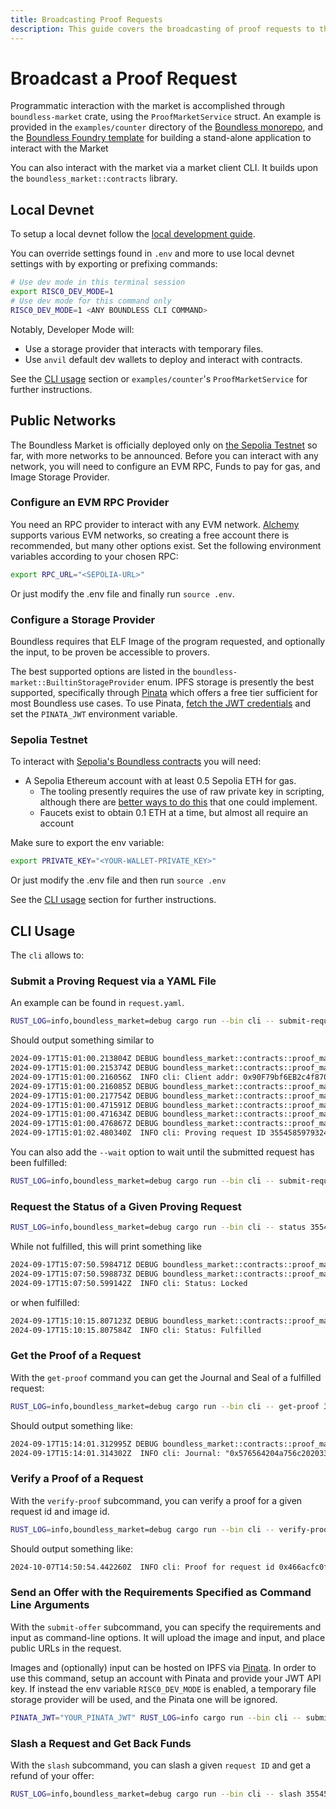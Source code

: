 ```yaml
---
title: Broadcasting Proof Requests
description: This guide covers the broadcasting of proof requests to the Boundless Market.
---
```


# Broadcast a Proof Request

Programmatic interaction with the market is accomplished through `boundless-market` crate, using the `ProofMarketService` struct.
An example is provided in the `examples/counter` directory of the [Boundless monorepo][boundless-repo], and the [Boundless Foundry template][boundless-foundry-template-repo] for building a stand-alone application to interact with the Market

You can also interact with the market via a market client CLI.
It builds upon the `boundless_market::contracts` library.

## Local Devnet

To setup a local devnet follow the [local development guide][local-development].

You can override settings found in `.env` and more to use local devnet settings with by exporting or prefixing commands:

```sh [Terminal]
# Use dev mode in this terminal session
export RISC0_DEV_MODE=1
# Use dev mode for this command only
RISC0_DEV_MODE=1 <ANY BOUNDLESS CLI COMMAND>
```

Notably, Developer Mode will:

- Use a storage provider that interacts with temporary files.
- Use `anvil` default dev wallets to deploy and interact with contracts.

See the [CLI usage](#cli-usage) section or `examples/counter`'s `ProofMarketService` for further instructions.

## Public Networks

The Boundless Market is officially deployed only on [the Sepolia Testnet][id-deployments-sepolia-testnet] so far, with more networks to be announced.
Before you can interact with any network, you will need to configure an EVM RPC, Funds to pay for gas, and Image Storage Provider.

### Configure an EVM RPC Provider

You need an RPC provider to interact with any EVM network. [Alchemy](https://www.alchemy.com) supports various EVM networks, so creating a free account there is recommended, but many other options exist. Set the following environment variables according to your chosen RPC:

```sh [Terminal]
export RPC_URL="<SEPOLIA-URL>"
```

Or just modify the .env file and finally run `source .env`.

### Configure a Storage Provider

Boundless requires that ELF Image of the program requested, and optionally the input, to be proven be accessible to provers.

<!-- TODO: link to rustdocs and document how one might create a storage provider (perhaps via a DA?) -->

The best supported options are listed in the `boundless-market::BuiltinStorageProvider` enum.
IPFS storage is presently the best supported, specifically through [Pinata](https://www.pinata.cloud) which offers a free tier sufficient for most Boundless use cases.
To use Pinata, [fetch the JWT credentials](https://docs.pinata.cloud/account-management/api-keys) and set the `PINATA_JWT` environment variable.

### Sepolia Testnet

To interact with [Sepolia's Boundless contracts][id-deployments-sepolia-testnet] you will need:

- A Sepolia Ethereum account with at least 0.5 Sepolia ETH for gas.
  - The tooling presently requires the use of raw private key in scripting, although there are [better ways to do this](https://book.getfoundry.sh/tutorials/best-practices#private-key-management) that one could implement.
  <!-- TODO: need better ways to get funds for Boundless users! faucets are a HUGE pain, considering the round trip gas costs! -->
  - Faucets exist to obtain 0.1 ETH at a time, but almost all require an account

Make sure to export the env variable:

```sh [Terminal]
export PRIVATE_KEY="<YOUR-WALLET-PRIVATE_KEY>"
```

Or just modify the .env file and then run `source .env`

See the [CLI usage](#cli-usage) section for further instructions.

## CLI Usage

The `cli` allows to:

### Submit a Proving Request via a YAML File

An example can be found in `request.yaml`.

```sh [Terminal]
RUST_LOG=info,boundless_market=debug cargo run --bin cli -- submit-request request.yaml
```

Should output something similar to

```txt [Terminal]
2024-09-17T15:01:00.213804Z DEBUG boundless_market::contracts::proof_market: Calling requestIsFulfilled(3554585979324098154284013313896898623039163403618679259140)
2024-09-17T15:01:00.215374Z DEBUG boundless_market::contracts::proof_market: Calling requestIsLocked(3554585979324098154284013313896898623039163403618679259140)
2024-09-17T15:01:00.216056Z  INFO cli: Client addr: 0x90F79bf6EB2c4f870365E785982E1f101E93b906
2024-09-17T15:01:00.216085Z DEBUG boundless_market::contracts::proof_market: Calling deposit() value: 2000000000000000
2024-09-17T15:01:00.217754Z DEBUG boundless_market::contracts::proof_market: Broadcasting deposit tx 0x001cb8e549af5e7617c9c1eb465d81db3054870c0f197f6e860710f68b8bff91
2024-09-17T15:01:00.471591Z DEBUG boundless_market::contracts::proof_market: Submitted deposit 0x001c…ff91
2024-09-17T15:01:00.471634Z DEBUG boundless_market::contracts::proof_market: Calling submitRequest(ProvingRequest { id: 3554585979324098154284013313896898623039163403618679259140, requirements: Requirements { imageId: 0x257569e11f856439ec3c1e0fe6486fb9af90b1da7324d577f65dd0d45ec12c7d, predicate: Predicate { predicateType: PrefixMatch, data: 0x57656420 } }, imageUrl: "https://dweb.link/ipfs/QmTx3vDKicYG5RxzMxrZEiCQJqhpgYNrSFABdVz9ri2m5P", input: Input { inputType: Inline, data: 0x1d000000570000006500000064000000200000004a000000750000006c0000002000000020000000330000002000000031000000340000003a00000033000000370000003a00000031000000320000002000000050000000440000005400000020000000320000003000000032000000340000000a000000 }, offer: Offer { minPrice: 100000000000000, maxPrice: 2000000000000000, biddingStart: 619, rampUpPeriod: 1000, timeout: 2000, lockinStake: 100000000000000 } })
2024-09-17T15:01:00.476867Z DEBUG boundless_market::contracts::proof_market: Broadcasting tx 0xd25d00d87fc57c8c5da47236dd6980fb250ae748f2e38e33f7c17cd3cb968b7e
2024-09-17T15:01:02.480340Z  INFO cli: Proving request ID 3554585979324098154284013313896898623039163403618679259140, bidding start at block number 619
```

You can also add the `--wait` option to wait until the submitted request has been fulfilled:

```sh [Terminal]
RUST_LOG=info,boundless_market=debug cargo run --bin cli -- submit-request request.yaml --wait
```

### Request the Status of a Given Proving Request

```sh [Terminal]
RUST_LOG=info,boundless_market=debug cargo run --bin cli -- status 3554585979324098154284013313896898623039163403618679259143
```

While not fulfilled, this will print something like

```txt [Terminal]
2024-09-17T15:07:50.598471Z DEBUG boundless_market::contracts::proof_market: Calling requestIsFulfilled(3554585979324098154284013313896898623039163403618679259143)
2024-09-17T15:07:50.598873Z DEBUG boundless_market::contracts::proof_market: Calling requestIsLocked(3554585979324098154284013313896898623039163403618679259143)
2024-09-17T15:07:50.599142Z  INFO cli: Status: Locked
```

or when fulfilled:

```txt [Terminal]
2024-09-17T15:10:15.807123Z DEBUG boundless_market::contracts::proof_market: Calling requestIsFulfilled(3554585979324098154284013313896898623039163403618679259143)
2024-09-17T15:10:15.807584Z  INFO cli: Status: Fulfilled
```

### Get the Proof of a Request

With the `get-proof` command you can get the Journal and Seal of a fulfilled request:

```sh [Terminal]
RUST_LOG=info,boundless_market=debug cargo run --bin cli -- get-proof 3554585979324098154284013313896898623039163403618679259143
```

Should output something like:

```txt [Terminal]
2024-09-17T15:14:01.312995Z DEBUG boundless_market::contracts::proof_market: Calling requestIsFulfilled(3554585979324098154284013313896898623039163403618679259143)
2024-09-17T15:14:01.314302Z  INFO cli: Journal: "0x576564204a756c2020332031343a33373a31322050445420323032340a" - Seal: "0x0000000000000000000000000000000000000000000000000000000000000020000000000000000000000000000000000000000000000000000000000000000164578a3cc24cf38d1173509a99db4f70d57ff3a6c43cb2e8552a2a5d252968ba"
```

### Verify a Proof of a Request

With the `verify-proof` subcommand, you can verify a proof for a given request id and image id.

```sh [Terminal]
RUST_LOG=info,boundless_market=debug cargo run --bin cli -- verify-proof 0x466acfc0f27bba9fbb7a8508f576527e81e83bd00000052 257569e11f856439ec3c1e0fe6486fb9af90b1da7324d577f65dd0d45ec12c7d
```

Should output something like:

```sh [Terminal]
2024-10-07T14:50:54.442260Z  INFO cli: Proof for request id 0x466acfc0f27bba9fbb7a8508f576527e81e83bd00000052 verified successfully.
```

### Send an Offer with the Requirements Specified as Command Line Arguments

With the `submit-offer` subcommand, you can specify the requirements and input as command-line options.
It will upload the image and input, and place public URLs in the request.

Images and (optionally) input can be hosted on IPFS via [Pinata](https://pinata.cloud).
In order to use this command, setup an account with Pinata and provide your JWT API key.
If instead the env variable `RISC0_DEV_MODE` is enabled, a temporary file storage provider will be used,
and the Pinata one will be ignored.

```sh [Terminal]
PINATA_JWT="YOUR_PINATA_JWT" RUST_LOG=info cargo run --bin cli -- submit-offer --input "Hello world!" --inline-input --encode-input --journal-prefix "" offer.yaml
```

### Slash a Request and Get Back Funds

With the `slash` subcommand, you can slash a given `request ID` and get a refund of your offer:

```sh [Terminal]
RUST_LOG=info,boundless_market=debug cargo run --bin cli -- slash 3554585979324098154284013313896898623039163403618679259143
```

[boundless-foundry-template-repo]: https://github.com/boundless-xyz/boundless-foundry-template
[boundless-repo]: https://github.com/boundless-xyz/boundless
[id-deployments-sepolia-testnet]: /market/public-deployments#contracts
[local-development]: /market/local-development
